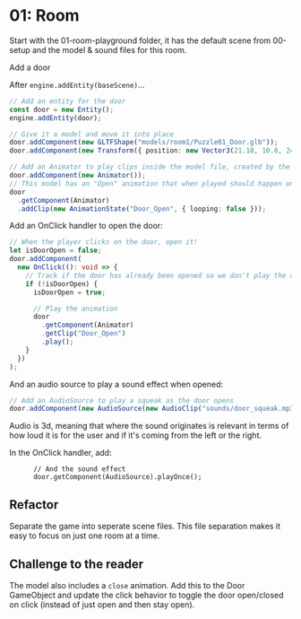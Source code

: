 # 01: Room

Start with the 01-room-playground folder, it has the default scene from 00-setup and the model & sound files for this room.

Add a door

After `engine.addEntity(baseScene)`...

```typescript
// Add an entity for the door
const door = new Entity();
engine.addEntity(door);

// Give it a model and move it into place
door.addComponent(new GLTFShape("models/room1/Puzzle01_Door.glb"));
door.addComponent(new Transform({ position: new Vector3(21.18, 10.8, 24.5) }));

// Add an Animator to play clips inside the model file, created by the artist
door.addComponent(new Animator());
// This model has an "Open" animation that when played should happen once and then stop moving
door
  .getComponent(Animator)
  .addClip(new AnimationState("Door_Open", { looping: false }));
```

Add an OnClick handler to open the door:

```typescript
// When the player clicks on the door, open it!
let isDoorOpen = false;
door.addComponent(
  new OnClick((): void => {
    // Track if the door has already been opened so we don't play the animation twice
    if (!isDoorOpen) {
      isDoorOpen = true;

      // Play the animation
      door
        .getComponent(Animator)
        .getClip("Door_Open")
        .play();
    }
  })
);
```

And an audio source to play a sound effect when opened:

```typescript
// Add an AudioSource to play a squeak as the door opens
door.addComponent(new AudioSource(new AudioClip("sounds/door_squeak.mp3")));
```

Audio is 3d, meaning that where the sound originates is relevant in terms of how loud it is for the user and if it's coming from the left or the right.

In the OnClick handler, add:

```
      // And the sound effect
      door.getComponent(AudioSource).playOnce();
```

## Refactor

Separate the game into seperate scene files.  This file separation makes it easy to focus on just one room at a time.

## Challenge to the reader

The model also includes a `close` animation.  Add this to the Door GameObject and update the click behavior to toggle the door open/closed on click (instead of just open and then stay open).